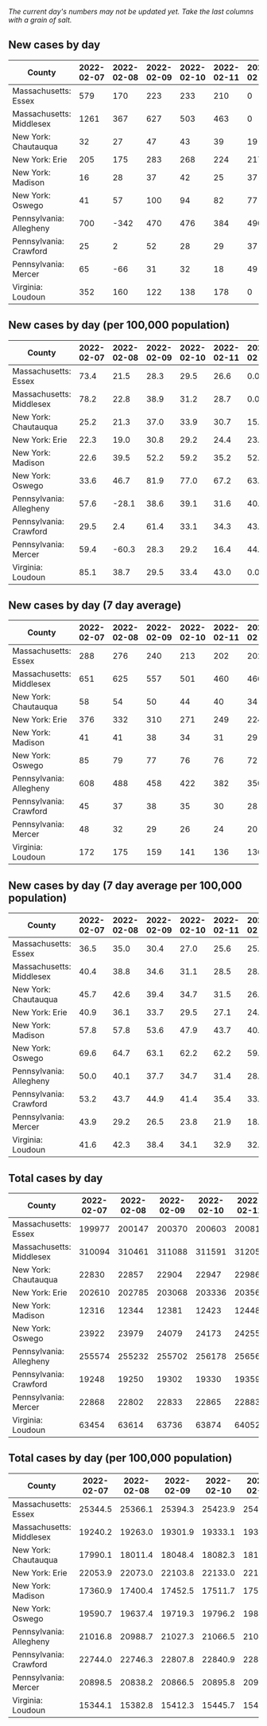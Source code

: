 _The current day's numbers may not be updated yet. Take the last columns with a grain of salt._
## New cases by day

| County | 2022-02-07 | 2022-02-08 | 2022-02-09 | 2022-02-10 | 2022-02-11 | 2022-02-12 | 2022-02-13 |
| --- | --- | --- | --- | --- | --- | --- | --- |
| Massachusetts: Essex | 579 | 170 | 223 | 233 | 210 | 0 |  |
| Massachusetts: Middlesex | 1261 | 367 | 627 | 503 | 463 | 0 |  |
| New York: Chautauqua | 32 | 27 | 47 | 43 | 39 | 19 | 23 |
| New York: Erie | 205 | 175 | 283 | 268 | 224 | 217 | 168 |
| New York: Madison | 16 | 28 | 37 | 42 | 25 | 37 | 10 |
| New York: Oswego | 41 | 57 | 100 | 94 | 82 | 77 | 52 |
| Pennsylvania: Allegheny | 700 | -342 | 470 | 476 | 384 | 490 | 241 |
| Pennsylvania: Crawford | 25 | 2 | 52 | 28 | 29 | 37 | 25 |
| Pennsylvania: Mercer | 65 | -66 | 31 | 32 | 18 | 49 | 17 |
| Virginia: Loudoun | 352 | 160 | 122 | 138 | 178 | 0 |  |

## New cases by day (per 100,000 population)

| County | 2022-02-07 | 2022-02-08 | 2022-02-09 | 2022-02-10 | 2022-02-11 | 2022-02-12 | 2022-02-13 |
| --- | --- | --- | --- | --- | --- | --- | --- |
| Massachusetts: Essex | 73.4 | 21.5 | 28.3 | 29.5 | 26.6 | 0.0 |  |
| Massachusetts: Middlesex | 78.2 | 22.8 | 38.9 | 31.2 | 28.7 | 0.0 |  |
| New York: Chautauqua | 25.2 | 21.3 | 37.0 | 33.9 | 30.7 | 15.0 | 18.1 |
| New York: Erie | 22.3 | 19.0 | 30.8 | 29.2 | 24.4 | 23.6 | 18.3 |
| New York: Madison | 22.6 | 39.5 | 52.2 | 59.2 | 35.2 | 52.2 | 14.1 |
| New York: Oswego | 33.6 | 46.7 | 81.9 | 77.0 | 67.2 | 63.1 | 42.6 |
| Pennsylvania: Allegheny | 57.6 | -28.1 | 38.6 | 39.1 | 31.6 | 40.3 | 19.8 |
| Pennsylvania: Crawford | 29.5 | 2.4 | 61.4 | 33.1 | 34.3 | 43.7 | 29.5 |
| Pennsylvania: Mercer | 59.4 | -60.3 | 28.3 | 29.2 | 16.4 | 44.8 | 15.5 |
| Virginia: Loudoun | 85.1 | 38.7 | 29.5 | 33.4 | 43.0 | 0.0 |  |

## New cases by day (7 day average)

| County | 2022-02-07 | 2022-02-08 | 2022-02-09 | 2022-02-10 | 2022-02-11 | 2022-02-12 | 2022-02-13 |
| --- | --- | --- | --- | --- | --- | --- | --- |
| Massachusetts: Essex | 288 | 276 | 240 | 213 | 202 | 202 |  |
| Massachusetts: Middlesex | 651 | 625 | 557 | 501 | 460 | 460 |  |
| New York: Chautauqua | 58 | 54 | 50 | 44 | 40 | 34 | 33 |
| New York: Erie | 376 | 332 | 310 | 271 | 249 | 224 | 220 |
| New York: Madison | 41 | 41 | 38 | 34 | 31 | 29 | 28 |
| New York: Oswego | 85 | 79 | 77 | 76 | 76 | 72 | 72 |
| Pennsylvania: Allegheny | 608 | 488 | 458 | 422 | 382 | 350 | 346 |
| Pennsylvania: Crawford | 45 | 37 | 38 | 35 | 30 | 28 | 28 |
| Pennsylvania: Mercer | 48 | 32 | 29 | 26 | 24 | 20 | 21 |
| Virginia: Loudoun | 172 | 175 | 159 | 141 | 136 | 136 |  |

## New cases by day (7 day average per 100,000 population)

| County | 2022-02-07 | 2022-02-08 | 2022-02-09 | 2022-02-10 | 2022-02-11 | 2022-02-12 | 2022-02-13 |
| --- | --- | --- | --- | --- | --- | --- | --- |
| Massachusetts: Essex | 36.5 | 35.0 | 30.4 | 27.0 | 25.6 | 25.6 |  |
| Massachusetts: Middlesex | 40.4 | 38.8 | 34.6 | 31.1 | 28.5 | 28.5 |  |
| New York: Chautauqua | 45.7 | 42.6 | 39.4 | 34.7 | 31.5 | 26.8 | 26.0 |
| New York: Erie | 40.9 | 36.1 | 33.7 | 29.5 | 27.1 | 24.4 | 23.9 |
| New York: Madison | 57.8 | 57.8 | 53.6 | 47.9 | 43.7 | 40.9 | 39.5 |
| New York: Oswego | 69.6 | 64.7 | 63.1 | 62.2 | 62.2 | 59.0 | 59.0 |
| Pennsylvania: Allegheny | 50.0 | 40.1 | 37.7 | 34.7 | 31.4 | 28.8 | 28.5 |
| Pennsylvania: Crawford | 53.2 | 43.7 | 44.9 | 41.4 | 35.4 | 33.1 | 33.1 |
| Pennsylvania: Mercer | 43.9 | 29.2 | 26.5 | 23.8 | 21.9 | 18.3 | 19.2 |
| Virginia: Loudoun | 41.6 | 42.3 | 38.4 | 34.1 | 32.9 | 32.9 |  |

## Total cases by day

| County | 2022-02-07 | 2022-02-08 | 2022-02-09 | 2022-02-10 | 2022-02-11 | 2022-02-12 | 2022-02-13 |
| --- | --- | --- | --- | --- | --- | --- | --- |
| Massachusetts: Essex | 199977 | 200147 | 200370 | 200603 | 200813 | 200813 |  |
| Massachusetts: Middlesex | 310094 | 310461 | 311088 | 311591 | 312054 | 312054 |  |
| New York: Chautauqua | 22830 | 22857 | 22904 | 22947 | 22986 | 23005 | 23028 |
| New York: Erie | 202610 | 202785 | 203068 | 203336 | 203560 | 203777 | 203945 |
| New York: Madison | 12316 | 12344 | 12381 | 12423 | 12448 | 12485 | 12495 |
| New York: Oswego | 23922 | 23979 | 24079 | 24173 | 24255 | 24332 | 24384 |
| Pennsylvania: Allegheny | 255574 | 255232 | 255702 | 256178 | 256562 | 257052 | 257293 |
| Pennsylvania: Crawford | 19248 | 19250 | 19302 | 19330 | 19359 | 19396 | 19421 |
| Pennsylvania: Mercer | 22868 | 22802 | 22833 | 22865 | 22883 | 22932 | 22949 |
| Virginia: Loudoun | 63454 | 63614 | 63736 | 63874 | 64052 | 64052 |  |

## Total cases by day (per 100,000 population)

| County | 2022-02-07 | 2022-02-08 | 2022-02-09 | 2022-02-10 | 2022-02-11 | 2022-02-12 | 2022-02-13 |
| --- | --- | --- | --- | --- | --- | --- | --- |
| Massachusetts: Essex | 25344.5 | 25366.1 | 25394.3 | 25423.9 | 25450.5 | 25450.5 |  |
| Massachusetts: Middlesex | 19240.2 | 19263.0 | 19301.9 | 19333.1 | 19361.8 | 19361.8 |  |
| New York: Chautauqua | 17990.1 | 18011.4 | 18048.4 | 18082.3 | 18113.0 | 18128.0 | 18146.1 |
| New York: Erie | 22053.9 | 22073.0 | 22103.8 | 22133.0 | 22157.3 | 22181.0 | 22199.3 |
| New York: Madison | 17360.9 | 17400.4 | 17452.5 | 17511.7 | 17547.0 | 17599.1 | 17613.2 |
| New York: Oswego | 19590.7 | 19637.4 | 19719.3 | 19796.2 | 19863.4 | 19926.5 | 19969.0 |
| Pennsylvania: Allegheny | 21016.8 | 20988.7 | 21027.3 | 21066.5 | 21098.1 | 21138.4 | 21158.2 |
| Pennsylvania: Crawford | 22744.0 | 22746.3 | 22807.8 | 22840.9 | 22875.1 | 22918.9 | 22948.4 |
| Pennsylvania: Mercer | 20898.5 | 20838.2 | 20866.5 | 20895.8 | 20912.2 | 20957.0 | 20972.5 |
| Virginia: Loudoun | 15344.1 | 15382.8 | 15412.3 | 15445.7 | 15488.7 | 15488.7 |  |
